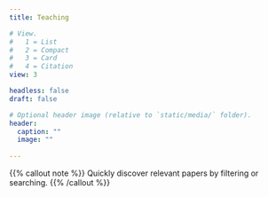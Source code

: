 ```yaml
---
title: Teaching

# View.
#   1 = List
#   2 = Compact
#   3 = Card
#   4 = Citation
view: 3

headless: false
draft: false

# Optional header image (relative to `static/media/` folder).
header:
  caption: ""
  image: ""
  
---
```

{{% callout note %}}
Quickly discover relevant papers by filtering or searching.
{{% /callout %}}